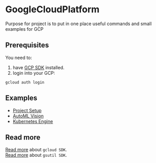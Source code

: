 # GoogleCloudPlatform 

Purpose for project is to put in one place useful commands and small examples for GCP

## Prerequisites

You need to:

1. have [GCP SDK](https://cloud.google.com/sdk) installed.
2. login into your GCP:

```
gcloud auth login
```

## Examples

* [Project Setup](docs/ProjectSetup.md)
* [AutoML Vision](docs/AutoML.md) 
* [Kubernetes Engine](docs/KubernetesEngine.md)

## Read more

[Read more](https://cloud.google.com/sdk/gcloud/reference) about `gcloud SDK`.<br/>
[Read more](https://cloud.google.com/storage/docs/gsutil) about `gsutil SDK`.
